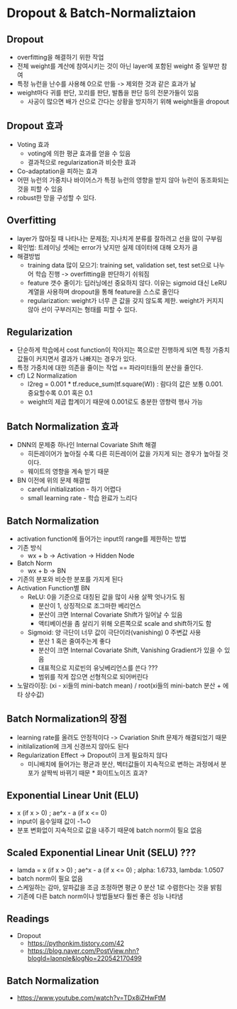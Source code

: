 # Dropout & Batch-Normaliztaion


## Dropout

* overfitting을 해결하기 위한 작업
* 전체 weight를 계산에 참여시키는 것이 아닌 layer에 포함된 weight 중 일부만 참여
* 특정 뉴런을 난수를 사용해 0으로 만듦 -> 제외한 것과 같은 효과가 낢
* weight마다 귀를 판단, 꼬리를 판단, 발톱을 판단 등의 전문가들이 있음
  * 사공이 많으면 배가 산으로 간다는 상황을 방지하기 위해 weight들을 dropout

## Dropout 효과

* Voting 효과
  * voting에 의한 평균 효과를 얻을 수 있음
  * 결과적으로 regularization과 비슷한 효과
*  Co-adaptation을 피하는 효과
  * 어떤 뉴런의 가중치나 바이어스가 특정 뉴런의 영향을 받지 않아 뉴런이 동조화되는 것을 피할 수 있음
  * robust한 망을 구성할 수 있다.

## Overfitting
* layer가 많아질 때 나타나는 문제점; 지나치게 분류를 잘하려고 선을 많이 구부림
* 확인법: 트레이닝 셋에는 error가 낮지만 실제 데이터에 대해 오차가 큼
* 해결방법
  * training data 많이 모으기: training set, validation set, test set으로 나누어 학습 진행 -> overfitting을 판단하기 쉬워짐
  * feature 갯수 줄이기: 딥러닝에선 중요하지 않다. 이유는 sigmoid 대신 LeRU 계열을 사용하며 dropout을 통해 feature을 스스로 줄인다
  * regularization: weight가 너무 큰 값을 갖지 않도록 제한. weight가 커지지 않아 선이 구부러지는 형태를 피할 수 있다.

## Regularization

* 단순하게 학습에서 cost function이 작아지는 쪽으로만 진행하게 되면 특정 가중치 값들이 커지면서 결과가 나빠지는 경우가 있다.
* 특정 가중치에 대한 의존을 줄이는 작업 == 파라미터들의 분산을 줄인다.
* cf) L2 Normalization
  * l2reg = 0.001 * tf.reduce_sum(tf.square(W)) : 람다의 값은 보통 0.001. 중요할수록 0.01 혹은 0.1
  * weight의 제곱 합계이기 때문에 0.001로도 충분한 영향력 행사 가능

## Batch Normalization 효과

* DNN의 문제중 하나인 Internal Covariate Shift 해결
  * 히든레이어가 높아질 수록 다른 히든레이어 값을 가지게 되는 경우가 높아질 것이다.
  * 웨이트의 영향을 계속 받기 때문
* BN 이전에 위의 문제 해결법
  * careful initialization - 하기 어렵다
  * small learning rate - 학습 완료가 느리다

## Batch Normalization

* activation function에 들어가는 input의 range를 제한하는 방법
* 기존 방식
  * wx + b -> Activation -> Hidden Node
* Batch Norm
  * wx + b -> BN
* 기존의 분포와 비슷한 분포를 가지게 된다
* Activation Function별 BN
  * ReLU: 0을 기준으로 대칭된 값을 많이 사용 살짝 엇나가도 됨
    * 분산이 1, 상징적으로 조그마한 베리언스
    * 분산이 크면 Internal Covariate Shift가 일어날 수 있음
    * 액티베이션을 좀 살리기 위해 오른쪽으로 scale and shift하기도 함
  * Sigmoid: 양 극단이 너무 값이 극단이라(vanishing) 0 주변값 사용
    * 분산 1 혹은 줄여주는게 좋다
    * 분산이 크면 Internal Covariate Shift, Vanishing Gradient가 있을 수 있음
    * 대표적으로 지로빈의 유닛베리언스를 쓴다 ???
    * 범위를 작게 잡으면 선형적으로 되어버린다
* 노말라이징: (xi - xi들의 mini-batch mean) / root(xi들의 mini-batch 분산 + 에타 상수값)

## Batch Normalization의 장점

* learning rate를 올려도 안정적이다 -> Cvariation Shift 문제가 해결되었기 때문
* initilalization에 크게 신경쓰지 않아도 된다
* Regularization Effect -> Dropout이 크게 필요하지 않다
  * 미니배치에 들어가는 평균과 분산, 벡터값들이 지속적으로 변하는 과정에서 분포가 살짝씩 바뀌기 때문  * 화이트노이즈 효과?

## Exponential Linear Unit (ELU)

* x (if x > 0) ; ae^x - a (if x <= 0)
* input이 음수일때 값이 -1~0
* 분포 변화없이 지속적으로 값을 내주기 때문에 batch norm이 필요 없음

## Scaled Exponential Linear Unit (SELU) ???

* lamda = x (if x > 0) ; ae^x - a (if x <= 0)  ; alpha: 1.6733, lambda: 1.0507
* batch norm이 필요 없음
* 스케일하는 감마, 알파값을 조금 조정하면 평균 0 분산 1로 수렴한다는 것을 밝힘
* 기존에 다른 batch norm이나 방법들보다 훨씬 좋은 성능 나타냄

## Readings

* Dropout
  * https://pythonkim.tistory.com/42
  * https://blog.naver.com/PostView.nhn?blogId=laonple&logNo=220542170499

## Batch Normalization

* https://www.youtube.com/watch?v=TDx8iZHwFtM
